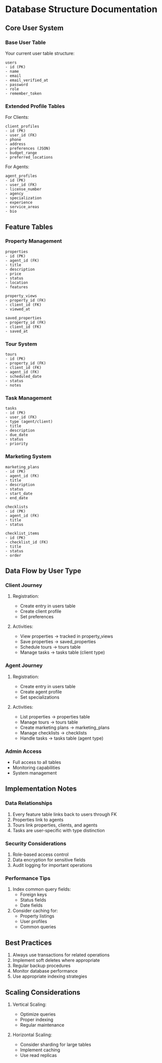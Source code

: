 # Database Structure Documentation

## Core User System

### Base User Table
Your current user table structure:
```
users
- id (PK)
- name
- email
- email_verified_at
- password
- role
- remember_token
```

### Extended Profile Tables

For Clients:
```
client_profiles
- id (PK)
- user_id (FK)
- phone
- address
- preferences (JSON)
- budget_range
- preferred_locations
```

For Agents:
```
agent_profiles
- id (PK)
- user_id (FK)
- license_number
- agency
- specialization
- experience
- service_areas
- bio
```

## Feature Tables

### Property Management
```
properties
- id (PK)
- agent_id (FK)
- title
- description
- price
- status
- location
- features

property_views
- property_id (FK)
- client_id (FK)
- viewed_at

saved_properties
- property_id (FK)
- client_id (FK)
- saved_at
```

### Tour System
```
tours
- id (PK)
- property_id (FK)
- client_id (FK)
- agent_id (FK)
- scheduled_date
- status
- notes
```

### Task Management
```
tasks
- id (PK)
- user_id (FK)
- type (agent/client)
- title
- description
- due_date
- status
- priority
```

### Marketing System
```
marketing_plans
- id (PK)
- agent_id (FK)
- title
- description
- status
- start_date
- end_date

checklists
- id (PK)
- agent_id (FK)
- title
- status

checklist_items
- id (PK)
- checklist_id (FK)
- title
- status
- order
```

## Data Flow by User Type

### Client Journey
1. Registration:
   - Create entry in users table
   - Create client profile
   - Set preferences

2. Activities:
   - View properties → tracked in property_views
   - Save properties → saved_properties
   - Schedule tours → tours table
   - Manage tasks → tasks table (client type)

### Agent Journey
1. Registration:
   - Create entry in users table
   - Create agent profile
   - Set specializations

2. Activities:
   - List properties → properties table
   - Manage tours → tours table
   - Create marketing plans → marketing_plans
   - Manage checklists → checklists
   - Handle tasks → tasks table (agent type)

### Admin Access
- Full access to all tables
- Monitoring capabilities
- System management

## Implementation Notes

### Data Relationships
1. Every feature table links back to users through FK
2. Properties link to agents
3. Tours link properties, clients, and agents
4. Tasks are user-specific with type distinction

### Security Considerations
1. Role-based access control
2. Data encryption for sensitive fields
3. Audit logging for important operations

### Performance Tips
1. Index common query fields:
   - Foreign keys
   - Status fields
   - Date fields
2. Consider caching for:
   - Property listings
   - User profiles
   - Common queries

## Best Practices

1. Always use transactions for related operations
2. Implement soft deletes where appropriate
3. Regular backup procedures
4. Monitor database performance
5. Use appropriate indexing strategies

## Scaling Considerations

1. Vertical Scaling:
   - Optimize queries
   - Proper indexing
   - Regular maintenance

2. Horizontal Scaling:
   - Consider sharding for large tables
   - Implement caching
   - Use read replicas 